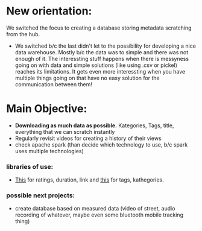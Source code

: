 # New orientation:
We switched the focus to creating a database storing metadata scratching from the hub.
- We switched b/c the last didn't let to the possibility for developing a nice data warehouse. Mostly b/c the data was to simple and there was not enough of it. The interessting stuff happens when there is messyness going on with data and simple solutions (like using .csv or pickel) reaches its limitations. It gets even more interessting when you have multiple things going on that have no easy solution for the communication between them!
# Main Objective:
- __Downloading as much data as possible.__ Kategories, Tags, title, everything that we can scratch instantly
- Regularly revisit videos for creating a history of their views
- check apache spark (than decide which technology to use, b/c spark uses multiple technologies)
### libraries of use:
- [This](https://github.com/sskender/pornhub-api) for ratings, duration, link and [this](https://github.com/Derfirm/pornhub-api) for tags, kathegories.
### possible next projects:
- create database based on measured data (video of street, audio recording of whatever, maybe even some bluetooth mobile tracking thing)
